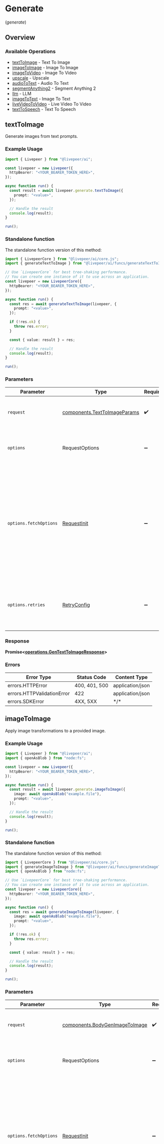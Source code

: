 # Generate
(*generate*)

## Overview

### Available Operations

* [textToImage](#texttoimage) - Text To Image
* [imageToImage](#imagetoimage) - Image To Image
* [imageToVideo](#imagetovideo) - Image To Video
* [upscale](#upscale) - Upscale
* [audioToText](#audiototext) - Audio To Text
* [segmentAnything2](#segmentanything2) - Segment Anything 2
* [llm](#llm) - LLM
* [imageToText](#imagetotext) - Image To Text
* [liveVideoToVideo](#livevideotovideo) - Live Video To Video
* [textToSpeech](#texttospeech) - Text To Speech

## textToImage

Generate images from text prompts.

### Example Usage

```typescript
import { Livepeer } from "@livepeer/ai";

const livepeer = new Livepeer({
  httpBearer: "<YOUR_BEARER_TOKEN_HERE>",
});

async function run() {
  const result = await livepeer.generate.textToImage({
    prompt: "<value>",
  });

  // Handle the result
  console.log(result);
}

run();
```

### Standalone function

The standalone function version of this method:

```typescript
import { LivepeerCore } from "@livepeer/ai/core.js";
import { generateTextToImage } from "@livepeer/ai/funcs/generateTextToImage.js";

// Use `LivepeerCore` for best tree-shaking performance.
// You can create one instance of it to use across an application.
const livepeer = new LivepeerCore({
  httpBearer: "<YOUR_BEARER_TOKEN_HERE>",
});

async function run() {
  const res = await generateTextToImage(livepeer, {
    prompt: "<value>",
  });

  if (!res.ok) {
    throw res.error;
  }

  const { value: result } = res;

  // Handle the result
  console.log(result);
}

run();
```

### Parameters

| Parameter                                                                                                                                                                      | Type                                                                                                                                                                           | Required                                                                                                                                                                       | Description                                                                                                                                                                    |
| ------------------------------------------------------------------------------------------------------------------------------------------------------------------------------ | ------------------------------------------------------------------------------------------------------------------------------------------------------------------------------ | ------------------------------------------------------------------------------------------------------------------------------------------------------------------------------ | ------------------------------------------------------------------------------------------------------------------------------------------------------------------------------ |
| `request`                                                                                                                                                                      | [components.TextToImageParams](../../models/components/texttoimageparams.md)                                                                                                   | :heavy_check_mark:                                                                                                                                                             | The request object to use for the request.                                                                                                                                     |
| `options`                                                                                                                                                                      | RequestOptions                                                                                                                                                                 | :heavy_minus_sign:                                                                                                                                                             | Used to set various options for making HTTP requests.                                                                                                                          |
| `options.fetchOptions`                                                                                                                                                         | [RequestInit](https://developer.mozilla.org/en-US/docs/Web/API/Request/Request#options)                                                                                        | :heavy_minus_sign:                                                                                                                                                             | Options that are passed to the underlying HTTP request. This can be used to inject extra headers for examples. All `Request` options, except `method` and `body`, are allowed. |
| `options.retries`                                                                                                                                                              | [RetryConfig](../../lib/utils/retryconfig.md)                                                                                                                                  | :heavy_minus_sign:                                                                                                                                                             | Enables retrying HTTP requests under certain failure conditions.                                                                                                               |

### Response

**Promise\<[operations.GenTextToImageResponse](../../models/operations/gentexttoimageresponse.md)\>**

### Errors

| Error Type                 | Status Code                | Content Type               |
| -------------------------- | -------------------------- | -------------------------- |
| errors.HTTPError           | 400, 401, 500              | application/json           |
| errors.HTTPValidationError | 422                        | application/json           |
| errors.SDKError            | 4XX, 5XX                   | \*/\*                      |

## imageToImage

Apply image transformations to a provided image.

### Example Usage

```typescript
import { Livepeer } from "@livepeer/ai";
import { openAsBlob } from "node:fs";

const livepeer = new Livepeer({
  httpBearer: "<YOUR_BEARER_TOKEN_HERE>",
});

async function run() {
  const result = await livepeer.generate.imageToImage({
    image: await openAsBlob("example.file"),
    prompt: "<value>",
  });

  // Handle the result
  console.log(result);
}

run();
```

### Standalone function

The standalone function version of this method:

```typescript
import { LivepeerCore } from "@livepeer/ai/core.js";
import { generateImageToImage } from "@livepeer/ai/funcs/generateImageToImage.js";
import { openAsBlob } from "node:fs";

// Use `LivepeerCore` for best tree-shaking performance.
// You can create one instance of it to use across an application.
const livepeer = new LivepeerCore({
  httpBearer: "<YOUR_BEARER_TOKEN_HERE>",
});

async function run() {
  const res = await generateImageToImage(livepeer, {
    image: await openAsBlob("example.file"),
    prompt: "<value>",
  });

  if (!res.ok) {
    throw res.error;
  }

  const { value: result } = res;

  // Handle the result
  console.log(result);
}

run();
```

### Parameters

| Parameter                                                                                                                                                                      | Type                                                                                                                                                                           | Required                                                                                                                                                                       | Description                                                                                                                                                                    |
| ------------------------------------------------------------------------------------------------------------------------------------------------------------------------------ | ------------------------------------------------------------------------------------------------------------------------------------------------------------------------------ | ------------------------------------------------------------------------------------------------------------------------------------------------------------------------------ | ------------------------------------------------------------------------------------------------------------------------------------------------------------------------------ |
| `request`                                                                                                                                                                      | [components.BodyGenImageToImage](../../models/components/bodygenimagetoimage.md)                                                                                               | :heavy_check_mark:                                                                                                                                                             | The request object to use for the request.                                                                                                                                     |
| `options`                                                                                                                                                                      | RequestOptions                                                                                                                                                                 | :heavy_minus_sign:                                                                                                                                                             | Used to set various options for making HTTP requests.                                                                                                                          |
| `options.fetchOptions`                                                                                                                                                         | [RequestInit](https://developer.mozilla.org/en-US/docs/Web/API/Request/Request#options)                                                                                        | :heavy_minus_sign:                                                                                                                                                             | Options that are passed to the underlying HTTP request. This can be used to inject extra headers for examples. All `Request` options, except `method` and `body`, are allowed. |
| `options.retries`                                                                                                                                                              | [RetryConfig](../../lib/utils/retryconfig.md)                                                                                                                                  | :heavy_minus_sign:                                                                                                                                                             | Enables retrying HTTP requests under certain failure conditions.                                                                                                               |

### Response

**Promise\<[operations.GenImageToImageResponse](../../models/operations/genimagetoimageresponse.md)\>**

### Errors

| Error Type                 | Status Code                | Content Type               |
| -------------------------- | -------------------------- | -------------------------- |
| errors.HTTPError           | 400, 401, 500              | application/json           |
| errors.HTTPValidationError | 422                        | application/json           |
| errors.SDKError            | 4XX, 5XX                   | \*/\*                      |

## imageToVideo

Generate a video from a provided image.

### Example Usage

```typescript
import { Livepeer } from "@livepeer/ai";
import { openAsBlob } from "node:fs";

const livepeer = new Livepeer({
  httpBearer: "<YOUR_BEARER_TOKEN_HERE>",
});

async function run() {
  const result = await livepeer.generate.imageToVideo({
    image: await openAsBlob("example.file"),
  });

  // Handle the result
  console.log(result);
}

run();
```

### Standalone function

The standalone function version of this method:

```typescript
import { LivepeerCore } from "@livepeer/ai/core.js";
import { generateImageToVideo } from "@livepeer/ai/funcs/generateImageToVideo.js";
import { openAsBlob } from "node:fs";

// Use `LivepeerCore` for best tree-shaking performance.
// You can create one instance of it to use across an application.
const livepeer = new LivepeerCore({
  httpBearer: "<YOUR_BEARER_TOKEN_HERE>",
});

async function run() {
  const res = await generateImageToVideo(livepeer, {
    image: await openAsBlob("example.file"),
  });

  if (!res.ok) {
    throw res.error;
  }

  const { value: result } = res;

  // Handle the result
  console.log(result);
}

run();
```

### Parameters

| Parameter                                                                                                                                                                      | Type                                                                                                                                                                           | Required                                                                                                                                                                       | Description                                                                                                                                                                    |
| ------------------------------------------------------------------------------------------------------------------------------------------------------------------------------ | ------------------------------------------------------------------------------------------------------------------------------------------------------------------------------ | ------------------------------------------------------------------------------------------------------------------------------------------------------------------------------ | ------------------------------------------------------------------------------------------------------------------------------------------------------------------------------ |
| `request`                                                                                                                                                                      | [components.BodyGenImageToVideo](../../models/components/bodygenimagetovideo.md)                                                                                               | :heavy_check_mark:                                                                                                                                                             | The request object to use for the request.                                                                                                                                     |
| `options`                                                                                                                                                                      | RequestOptions                                                                                                                                                                 | :heavy_minus_sign:                                                                                                                                                             | Used to set various options for making HTTP requests.                                                                                                                          |
| `options.fetchOptions`                                                                                                                                                         | [RequestInit](https://developer.mozilla.org/en-US/docs/Web/API/Request/Request#options)                                                                                        | :heavy_minus_sign:                                                                                                                                                             | Options that are passed to the underlying HTTP request. This can be used to inject extra headers for examples. All `Request` options, except `method` and `body`, are allowed. |
| `options.retries`                                                                                                                                                              | [RetryConfig](../../lib/utils/retryconfig.md)                                                                                                                                  | :heavy_minus_sign:                                                                                                                                                             | Enables retrying HTTP requests under certain failure conditions.                                                                                                               |

### Response

**Promise\<[operations.GenImageToVideoResponse](../../models/operations/genimagetovideoresponse.md)\>**

### Errors

| Error Type                 | Status Code                | Content Type               |
| -------------------------- | -------------------------- | -------------------------- |
| errors.HTTPError           | 400, 401, 500              | application/json           |
| errors.HTTPValidationError | 422                        | application/json           |
| errors.SDKError            | 4XX, 5XX                   | \*/\*                      |

## upscale

Upscale an image by increasing its resolution.

### Example Usage

```typescript
import { Livepeer } from "@livepeer/ai";
import { openAsBlob } from "node:fs";

const livepeer = new Livepeer({
  httpBearer: "<YOUR_BEARER_TOKEN_HERE>",
});

async function run() {
  const result = await livepeer.generate.upscale({
    image: await openAsBlob("example.file"),
    prompt: "<value>",
  });

  // Handle the result
  console.log(result);
}

run();
```

### Standalone function

The standalone function version of this method:

```typescript
import { LivepeerCore } from "@livepeer/ai/core.js";
import { generateUpscale } from "@livepeer/ai/funcs/generateUpscale.js";
import { openAsBlob } from "node:fs";

// Use `LivepeerCore` for best tree-shaking performance.
// You can create one instance of it to use across an application.
const livepeer = new LivepeerCore({
  httpBearer: "<YOUR_BEARER_TOKEN_HERE>",
});

async function run() {
  const res = await generateUpscale(livepeer, {
    image: await openAsBlob("example.file"),
    prompt: "<value>",
  });

  if (!res.ok) {
    throw res.error;
  }

  const { value: result } = res;

  // Handle the result
  console.log(result);
}

run();
```

### Parameters

| Parameter                                                                                                                                                                      | Type                                                                                                                                                                           | Required                                                                                                                                                                       | Description                                                                                                                                                                    |
| ------------------------------------------------------------------------------------------------------------------------------------------------------------------------------ | ------------------------------------------------------------------------------------------------------------------------------------------------------------------------------ | ------------------------------------------------------------------------------------------------------------------------------------------------------------------------------ | ------------------------------------------------------------------------------------------------------------------------------------------------------------------------------ |
| `request`                                                                                                                                                                      | [components.BodyGenUpscale](../../models/components/bodygenupscale.md)                                                                                                         | :heavy_check_mark:                                                                                                                                                             | The request object to use for the request.                                                                                                                                     |
| `options`                                                                                                                                                                      | RequestOptions                                                                                                                                                                 | :heavy_minus_sign:                                                                                                                                                             | Used to set various options for making HTTP requests.                                                                                                                          |
| `options.fetchOptions`                                                                                                                                                         | [RequestInit](https://developer.mozilla.org/en-US/docs/Web/API/Request/Request#options)                                                                                        | :heavy_minus_sign:                                                                                                                                                             | Options that are passed to the underlying HTTP request. This can be used to inject extra headers for examples. All `Request` options, except `method` and `body`, are allowed. |
| `options.retries`                                                                                                                                                              | [RetryConfig](../../lib/utils/retryconfig.md)                                                                                                                                  | :heavy_minus_sign:                                                                                                                                                             | Enables retrying HTTP requests under certain failure conditions.                                                                                                               |

### Response

**Promise\<[operations.GenUpscaleResponse](../../models/operations/genupscaleresponse.md)\>**

### Errors

| Error Type                 | Status Code                | Content Type               |
| -------------------------- | -------------------------- | -------------------------- |
| errors.HTTPError           | 400, 401, 500              | application/json           |
| errors.HTTPValidationError | 422                        | application/json           |
| errors.SDKError            | 4XX, 5XX                   | \*/\*                      |

## audioToText

Transcribe audio files to text.

### Example Usage

```typescript
import { Livepeer } from "@livepeer/ai";
import { openAsBlob } from "node:fs";

const livepeer = new Livepeer({
  httpBearer: "<YOUR_BEARER_TOKEN_HERE>",
});

async function run() {
  const result = await livepeer.generate.audioToText({
    audio: await openAsBlob("example.file"),
  });

  // Handle the result
  console.log(result);
}

run();
```

### Standalone function

The standalone function version of this method:

```typescript
import { LivepeerCore } from "@livepeer/ai/core.js";
import { generateAudioToText } from "@livepeer/ai/funcs/generateAudioToText.js";
import { openAsBlob } from "node:fs";

// Use `LivepeerCore` for best tree-shaking performance.
// You can create one instance of it to use across an application.
const livepeer = new LivepeerCore({
  httpBearer: "<YOUR_BEARER_TOKEN_HERE>",
});

async function run() {
  const res = await generateAudioToText(livepeer, {
    audio: await openAsBlob("example.file"),
  });

  if (!res.ok) {
    throw res.error;
  }

  const { value: result } = res;

  // Handle the result
  console.log(result);
}

run();
```

### Parameters

| Parameter                                                                                                                                                                      | Type                                                                                                                                                                           | Required                                                                                                                                                                       | Description                                                                                                                                                                    |
| ------------------------------------------------------------------------------------------------------------------------------------------------------------------------------ | ------------------------------------------------------------------------------------------------------------------------------------------------------------------------------ | ------------------------------------------------------------------------------------------------------------------------------------------------------------------------------ | ------------------------------------------------------------------------------------------------------------------------------------------------------------------------------ |
| `request`                                                                                                                                                                      | [components.BodyGenAudioToText](../../models/components/bodygenaudiototext.md)                                                                                                 | :heavy_check_mark:                                                                                                                                                             | The request object to use for the request.                                                                                                                                     |
| `options`                                                                                                                                                                      | RequestOptions                                                                                                                                                                 | :heavy_minus_sign:                                                                                                                                                             | Used to set various options for making HTTP requests.                                                                                                                          |
| `options.fetchOptions`                                                                                                                                                         | [RequestInit](https://developer.mozilla.org/en-US/docs/Web/API/Request/Request#options)                                                                                        | :heavy_minus_sign:                                                                                                                                                             | Options that are passed to the underlying HTTP request. This can be used to inject extra headers for examples. All `Request` options, except `method` and `body`, are allowed. |
| `options.retries`                                                                                                                                                              | [RetryConfig](../../lib/utils/retryconfig.md)                                                                                                                                  | :heavy_minus_sign:                                                                                                                                                             | Enables retrying HTTP requests under certain failure conditions.                                                                                                               |

### Response

**Promise\<[operations.GenAudioToTextResponse](../../models/operations/genaudiototextresponse.md)\>**

### Errors

| Error Type                 | Status Code                | Content Type               |
| -------------------------- | -------------------------- | -------------------------- |
| errors.HTTPError           | 400, 401, 413, 415, 500    | application/json           |
| errors.HTTPValidationError | 422                        | application/json           |
| errors.SDKError            | 4XX, 5XX                   | \*/\*                      |

## segmentAnything2

Segment objects in an image.

### Example Usage

```typescript
import { Livepeer } from "@livepeer/ai";
import { openAsBlob } from "node:fs";

const livepeer = new Livepeer({
  httpBearer: "<YOUR_BEARER_TOKEN_HERE>",
});

async function run() {
  const result = await livepeer.generate.segmentAnything2({
    image: await openAsBlob("example.file"),
  });

  // Handle the result
  console.log(result);
}

run();
```

### Standalone function

The standalone function version of this method:

```typescript
import { LivepeerCore } from "@livepeer/ai/core.js";
import { generateSegmentAnything2 } from "@livepeer/ai/funcs/generateSegmentAnything2.js";
import { openAsBlob } from "node:fs";

// Use `LivepeerCore` for best tree-shaking performance.
// You can create one instance of it to use across an application.
const livepeer = new LivepeerCore({
  httpBearer: "<YOUR_BEARER_TOKEN_HERE>",
});

async function run() {
  const res = await generateSegmentAnything2(livepeer, {
    image: await openAsBlob("example.file"),
  });

  if (!res.ok) {
    throw res.error;
  }

  const { value: result } = res;

  // Handle the result
  console.log(result);
}

run();
```

### Parameters

| Parameter                                                                                                                                                                      | Type                                                                                                                                                                           | Required                                                                                                                                                                       | Description                                                                                                                                                                    |
| ------------------------------------------------------------------------------------------------------------------------------------------------------------------------------ | ------------------------------------------------------------------------------------------------------------------------------------------------------------------------------ | ------------------------------------------------------------------------------------------------------------------------------------------------------------------------------ | ------------------------------------------------------------------------------------------------------------------------------------------------------------------------------ |
| `request`                                                                                                                                                                      | [components.BodyGenSegmentAnything2](../../models/components/bodygensegmentanything2.md)                                                                                       | :heavy_check_mark:                                                                                                                                                             | The request object to use for the request.                                                                                                                                     |
| `options`                                                                                                                                                                      | RequestOptions                                                                                                                                                                 | :heavy_minus_sign:                                                                                                                                                             | Used to set various options for making HTTP requests.                                                                                                                          |
| `options.fetchOptions`                                                                                                                                                         | [RequestInit](https://developer.mozilla.org/en-US/docs/Web/API/Request/Request#options)                                                                                        | :heavy_minus_sign:                                                                                                                                                             | Options that are passed to the underlying HTTP request. This can be used to inject extra headers for examples. All `Request` options, except `method` and `body`, are allowed. |
| `options.retries`                                                                                                                                                              | [RetryConfig](../../lib/utils/retryconfig.md)                                                                                                                                  | :heavy_minus_sign:                                                                                                                                                             | Enables retrying HTTP requests under certain failure conditions.                                                                                                               |

### Response

**Promise\<[operations.GenSegmentAnything2Response](../../models/operations/gensegmentanything2response.md)\>**

### Errors

| Error Type                 | Status Code                | Content Type               |
| -------------------------- | -------------------------- | -------------------------- |
| errors.HTTPError           | 400, 401, 500              | application/json           |
| errors.HTTPValidationError | 422                        | application/json           |
| errors.SDKError            | 4XX, 5XX                   | \*/\*                      |

## llm

Generate text using a language model.

### Example Usage

```typescript
import { Livepeer } from "@livepeer/ai";

const livepeer = new Livepeer({
  httpBearer: "<YOUR_BEARER_TOKEN_HERE>",
});

async function run() {
  const result = await livepeer.generate.llm({
    messages: [
      {
        role: "<value>",
        content: "<value>",
      },
    ],
  });

  // Handle the result
  console.log(result);
}

run();
```

### Standalone function

The standalone function version of this method:

```typescript
import { LivepeerCore } from "@livepeer/ai/core.js";
import { generateLlm } from "@livepeer/ai/funcs/generateLlm.js";

// Use `LivepeerCore` for best tree-shaking performance.
// You can create one instance of it to use across an application.
const livepeer = new LivepeerCore({
  httpBearer: "<YOUR_BEARER_TOKEN_HERE>",
});

async function run() {
  const res = await generateLlm(livepeer, {
    messages: [
      {
        role: "<value>",
        content: "<value>",
      },
    ],
  });

  if (!res.ok) {
    throw res.error;
  }

  const { value: result } = res;

  // Handle the result
  console.log(result);
}

run();
```

### Parameters

| Parameter                                                                                                                                                                      | Type                                                                                                                                                                           | Required                                                                                                                                                                       | Description                                                                                                                                                                    |
| ------------------------------------------------------------------------------------------------------------------------------------------------------------------------------ | ------------------------------------------------------------------------------------------------------------------------------------------------------------------------------ | ------------------------------------------------------------------------------------------------------------------------------------------------------------------------------ | ------------------------------------------------------------------------------------------------------------------------------------------------------------------------------ |
| `request`                                                                                                                                                                      | [components.LLMRequest](../../models/components/llmrequest.md)                                                                                                                 | :heavy_check_mark:                                                                                                                                                             | The request object to use for the request.                                                                                                                                     |
| `options`                                                                                                                                                                      | RequestOptions                                                                                                                                                                 | :heavy_minus_sign:                                                                                                                                                             | Used to set various options for making HTTP requests.                                                                                                                          |
| `options.fetchOptions`                                                                                                                                                         | [RequestInit](https://developer.mozilla.org/en-US/docs/Web/API/Request/Request#options)                                                                                        | :heavy_minus_sign:                                                                                                                                                             | Options that are passed to the underlying HTTP request. This can be used to inject extra headers for examples. All `Request` options, except `method` and `body`, are allowed. |
| `options.retries`                                                                                                                                                              | [RetryConfig](../../lib/utils/retryconfig.md)                                                                                                                                  | :heavy_minus_sign:                                                                                                                                                             | Enables retrying HTTP requests under certain failure conditions.                                                                                                               |

### Response

**Promise\<[operations.GenLLMResponse](../../models/operations/genllmresponse.md)\>**

### Errors

| Error Type                 | Status Code                | Content Type               |
| -------------------------- | -------------------------- | -------------------------- |
| errors.HTTPError           | 400, 401, 500              | application/json           |
| errors.HTTPValidationError | 422                        | application/json           |
| errors.SDKError            | 4XX, 5XX                   | \*/\*                      |

## imageToText

Transform image files to text.

### Example Usage

```typescript
import { Livepeer } from "@livepeer/ai";
import { openAsBlob } from "node:fs";

const livepeer = new Livepeer({
  httpBearer: "<YOUR_BEARER_TOKEN_HERE>",
});

async function run() {
  const result = await livepeer.generate.imageToText({
    image: await openAsBlob("example.file"),
  });

  // Handle the result
  console.log(result);
}

run();
```

### Standalone function

The standalone function version of this method:

```typescript
import { LivepeerCore } from "@livepeer/ai/core.js";
import { generateImageToText } from "@livepeer/ai/funcs/generateImageToText.js";
import { openAsBlob } from "node:fs";

// Use `LivepeerCore` for best tree-shaking performance.
// You can create one instance of it to use across an application.
const livepeer = new LivepeerCore({
  httpBearer: "<YOUR_BEARER_TOKEN_HERE>",
});

async function run() {
  const res = await generateImageToText(livepeer, {
    image: await openAsBlob("example.file"),
  });

  if (!res.ok) {
    throw res.error;
  }

  const { value: result } = res;

  // Handle the result
  console.log(result);
}

run();
```

### Parameters

| Parameter                                                                                                                                                                      | Type                                                                                                                                                                           | Required                                                                                                                                                                       | Description                                                                                                                                                                    |
| ------------------------------------------------------------------------------------------------------------------------------------------------------------------------------ | ------------------------------------------------------------------------------------------------------------------------------------------------------------------------------ | ------------------------------------------------------------------------------------------------------------------------------------------------------------------------------ | ------------------------------------------------------------------------------------------------------------------------------------------------------------------------------ |
| `request`                                                                                                                                                                      | [components.BodyGenImageToText](../../models/components/bodygenimagetotext.md)                                                                                                 | :heavy_check_mark:                                                                                                                                                             | The request object to use for the request.                                                                                                                                     |
| `options`                                                                                                                                                                      | RequestOptions                                                                                                                                                                 | :heavy_minus_sign:                                                                                                                                                             | Used to set various options for making HTTP requests.                                                                                                                          |
| `options.fetchOptions`                                                                                                                                                         | [RequestInit](https://developer.mozilla.org/en-US/docs/Web/API/Request/Request#options)                                                                                        | :heavy_minus_sign:                                                                                                                                                             | Options that are passed to the underlying HTTP request. This can be used to inject extra headers for examples. All `Request` options, except `method` and `body`, are allowed. |
| `options.retries`                                                                                                                                                              | [RetryConfig](../../lib/utils/retryconfig.md)                                                                                                                                  | :heavy_minus_sign:                                                                                                                                                             | Enables retrying HTTP requests under certain failure conditions.                                                                                                               |

### Response

**Promise\<[operations.GenImageToTextResponse](../../models/operations/genimagetotextresponse.md)\>**

### Errors

| Error Type                 | Status Code                | Content Type               |
| -------------------------- | -------------------------- | -------------------------- |
| errors.HTTPError           | 400, 401, 413, 500         | application/json           |
| errors.HTTPValidationError | 422                        | application/json           |
| errors.SDKError            | 4XX, 5XX                   | \*/\*                      |

## liveVideoToVideo

Apply transformations to a live video streamed to the returned endpoints.

### Example Usage

```typescript
import { Livepeer } from "@livepeer/ai";

const livepeer = new Livepeer({
  httpBearer: "<YOUR_BEARER_TOKEN_HERE>",
});

async function run() {
  const result = await livepeer.generate.liveVideoToVideo({
    subscribeUrl: "https://soulful-lava.org/",
    publishUrl: "https://vain-tabletop.biz",
  });

  // Handle the result
  console.log(result);
}

run();
```

### Standalone function

The standalone function version of this method:

```typescript
import { LivepeerCore } from "@livepeer/ai/core.js";
import { generateLiveVideoToVideo } from "@livepeer/ai/funcs/generateLiveVideoToVideo.js";

// Use `LivepeerCore` for best tree-shaking performance.
// You can create one instance of it to use across an application.
const livepeer = new LivepeerCore({
  httpBearer: "<YOUR_BEARER_TOKEN_HERE>",
});

async function run() {
  const res = await generateLiveVideoToVideo(livepeer, {
    subscribeUrl: "https://soulful-lava.org/",
    publishUrl: "https://vain-tabletop.biz",
  });

  if (!res.ok) {
    throw res.error;
  }

  const { value: result } = res;

  // Handle the result
  console.log(result);
}

run();
```

### Parameters

| Parameter                                                                                                                                                                      | Type                                                                                                                                                                           | Required                                                                                                                                                                       | Description                                                                                                                                                                    |
| ------------------------------------------------------------------------------------------------------------------------------------------------------------------------------ | ------------------------------------------------------------------------------------------------------------------------------------------------------------------------------ | ------------------------------------------------------------------------------------------------------------------------------------------------------------------------------ | ------------------------------------------------------------------------------------------------------------------------------------------------------------------------------ |
| `request`                                                                                                                                                                      | [components.LiveVideoToVideoParams](../../models/components/livevideotovideoparams.md)                                                                                         | :heavy_check_mark:                                                                                                                                                             | The request object to use for the request.                                                                                                                                     |
| `options`                                                                                                                                                                      | RequestOptions                                                                                                                                                                 | :heavy_minus_sign:                                                                                                                                                             | Used to set various options for making HTTP requests.                                                                                                                          |
| `options.fetchOptions`                                                                                                                                                         | [RequestInit](https://developer.mozilla.org/en-US/docs/Web/API/Request/Request#options)                                                                                        | :heavy_minus_sign:                                                                                                                                                             | Options that are passed to the underlying HTTP request. This can be used to inject extra headers for examples. All `Request` options, except `method` and `body`, are allowed. |
| `options.retries`                                                                                                                                                              | [RetryConfig](../../lib/utils/retryconfig.md)                                                                                                                                  | :heavy_minus_sign:                                                                                                                                                             | Enables retrying HTTP requests under certain failure conditions.                                                                                                               |

### Response

**Promise\<[operations.GenLiveVideoToVideoResponse](../../models/operations/genlivevideotovideoresponse.md)\>**

### Errors

| Error Type                 | Status Code                | Content Type               |
| -------------------------- | -------------------------- | -------------------------- |
| errors.HTTPError           | 400, 401, 500              | application/json           |
| errors.HTTPValidationError | 422                        | application/json           |
| errors.SDKError            | 4XX, 5XX                   | \*/\*                      |

## textToSpeech

Generate a text-to-speech audio file based on the provided text input and speaker description.

### Example Usage

```typescript
import { Livepeer } from "@livepeer/ai";

const livepeer = new Livepeer({
  httpBearer: "<YOUR_BEARER_TOKEN_HERE>",
});

async function run() {
  const result = await livepeer.generate.textToSpeech({});

  // Handle the result
  console.log(result);
}

run();
```

### Standalone function

The standalone function version of this method:

```typescript
import { LivepeerCore } from "@livepeer/ai/core.js";
import { generateTextToSpeech } from "@livepeer/ai/funcs/generateTextToSpeech.js";

// Use `LivepeerCore` for best tree-shaking performance.
// You can create one instance of it to use across an application.
const livepeer = new LivepeerCore({
  httpBearer: "<YOUR_BEARER_TOKEN_HERE>",
});

async function run() {
  const res = await generateTextToSpeech(livepeer, {});

  if (!res.ok) {
    throw res.error;
  }

  const { value: result } = res;

  // Handle the result
  console.log(result);
}

run();
```

### Parameters

| Parameter                                                                                                                                                                      | Type                                                                                                                                                                           | Required                                                                                                                                                                       | Description                                                                                                                                                                    |
| ------------------------------------------------------------------------------------------------------------------------------------------------------------------------------ | ------------------------------------------------------------------------------------------------------------------------------------------------------------------------------ | ------------------------------------------------------------------------------------------------------------------------------------------------------------------------------ | ------------------------------------------------------------------------------------------------------------------------------------------------------------------------------ |
| `request`                                                                                                                                                                      | [components.TextToSpeechParams](../../models/components/texttospeechparams.md)                                                                                                 | :heavy_check_mark:                                                                                                                                                             | The request object to use for the request.                                                                                                                                     |
| `options`                                                                                                                                                                      | RequestOptions                                                                                                                                                                 | :heavy_minus_sign:                                                                                                                                                             | Used to set various options for making HTTP requests.                                                                                                                          |
| `options.fetchOptions`                                                                                                                                                         | [RequestInit](https://developer.mozilla.org/en-US/docs/Web/API/Request/Request#options)                                                                                        | :heavy_minus_sign:                                                                                                                                                             | Options that are passed to the underlying HTTP request. This can be used to inject extra headers for examples. All `Request` options, except `method` and `body`, are allowed. |
| `options.retries`                                                                                                                                                              | [RetryConfig](../../lib/utils/retryconfig.md)                                                                                                                                  | :heavy_minus_sign:                                                                                                                                                             | Enables retrying HTTP requests under certain failure conditions.                                                                                                               |

### Response

**Promise\<[operations.GenTextToSpeechResponse](../../models/operations/gentexttospeechresponse.md)\>**

### Errors

| Error Type                 | Status Code                | Content Type               |
| -------------------------- | -------------------------- | -------------------------- |
| errors.HTTPError           | 400, 401, 500              | application/json           |
| errors.HTTPValidationError | 422                        | application/json           |
| errors.SDKError            | 4XX, 5XX                   | \*/\*                      |